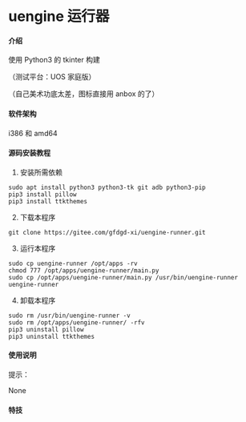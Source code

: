 # uengine 运行器

#### 介绍

使用 Python3 的 tkinter 构建

（测试平台：UOS 家庭版）

（自己美术功底太差，图标直接用 anbox 的了）

#### 软件架构
i386 和 amd64


#### 源码安装教程

1.  安装所需依赖

```
sudo apt install python3 python3-tk git adb python3-pip
pip3 install pillow
pip3 install ttkthemes
```

2.  下载本程序

```
git clone https://gitee.com/gfdgd-xi/uengine-runner.git
```

3.  运行本程序

```
sudo cp uengine-runner /opt/apps -rv
chmod 777 /opt/apps/uengine-runner/main.py
sudo cp /opt/apps/uengine-runner/main.py /usr/bin/uengine-runner
uengine-runner
```

4.  卸载本程序
```
sudo rm /usr/bin/uengine-runner -v
sudo rm /opt/apps/uengine-runner/ -rfv
pip3 uninstall pillow
pip3 uninstall ttkthemes
```

#### 使用说明

提示：

None


#### 特技

